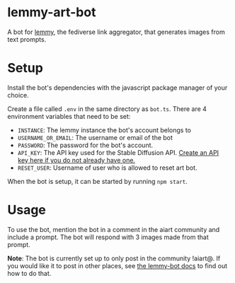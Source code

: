# lemmy-art-bot

A bot for [lemmy](https://github.com/LemmyNet/lemmy), the fediverse link aggregator, that generates images from text prompts.

# Setup

Install the bot's dependencies with the javascript package manager of your choice.

Create a file called `.env` in the same directory as `bot.ts`. There are 4 environment variables that need to be set:

- `INSTANCE`: The lemmy instance the bot's account belongs to
- `USERNAME_OR_EMAIL`: The username or email of the bot
- `PASSWORD`: The password for the bot's account.
- `API_KEY`: The API key used for the Stable Diffusion API. [Create an API key here if you do not already have one.](https://replicate.com/)
- `RESET_USER`: Username of user who is allowed to reset art bot.

When the bot is setup, it can be started by running `npm start`.

# Usage

To use the bot, mention the bot in a comment in the aiart community and include a prompt. The bot will respond with 3 images made from that prompt.

**Note**: The bot is currently set up to only post in the community !aiart@<your instance>. If you would like it to post in other places, see [the lemmy-bot docs](https://www.npmjs.com/package/lemmy-bot#federation) to find out how to do that.
